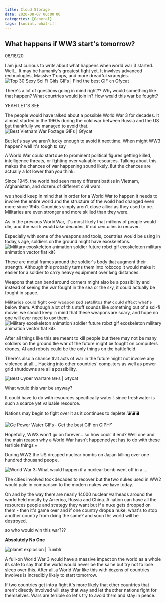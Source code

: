 ```yaml
---
title: Cloud Storage
date: 2020-08-07 00:00:00 
categories: [General]
tags: [social, what-if]
---
```


## What happens if WW3 start's tomorrow?
06/18/20

I am just curious to write about what happens when world war 3 started. Well... It may be humanity's greatest fight yet. It involves advanced technologies, Massive Troops, and more dreadful strategies.
![Top 30 Sexy Sci Fi Girls GIFs | Find the best GIF on Gfycat](https://thumbs.gfycat.com/CookedNeedyCob-small.gif "Source:Gfycat")

There's a lot of questions going in mind right??
Why would something like that happen?
What countries would join in?
How would this war be fought?

YEAH LET'S SEE  

The people would have talked about a possible World War 3 for decades. It almost started in the 1960s during the cold war  between Russia and the US but thankfully we managed to avoid that.
![Best Vietnam War Footage GIFs | Gfycat](https://thumbs.gfycat.com/PlasticImmediateHornedviper-max-1mb.gif)

But let's say we aren't lucky enough to avoid it next time. When might WW3 happen? well it's tough to say

A World War could start due to prominent political figures getting killed, intelligence threats, or fighting over valuable resources. Talking about this makes the chances of war happening sound likely. But the chances are actually a lot lower than you think.

Since 1945, the world had seen many different battles in Vietnam, Afghanistan, and dozens of different civil wars.

we should keep in mind that in order for a World War to happen it needs to involve the entire world and the structure of the world had changed even more since 1945. Countries simply aren't close allied as they used to be. Militaries are even stronger and more skilled than they were.

As in the previous World War, it's most likely that millions of people would die, and the earth would take decades, if not centuries to recover.  

Especially with some of the weapons and tools, countries would be using in today,s age, soldiers on the ground might have exoskeletons.
 ![Military exoskeleton animation soldier future robot gif exoskeleton military animation vector flat kit8](https://cdn.dribbble.com/users/992274/screenshots/3915317/dribbble_kit8-net_800x600.gif "Source:https://dribbble.com/shots/3915317-Military-exoskeleton-animation")
 
These are metal frames around the soldier's body that augment their strength. Although this probably turns them into robocop it would make it easier for a soldier to carry heavy equipment over long distances. 

Weapons that can bend around corners might also be a possibility and instead of seeing the war fought in the sea or the sky, it could actually be fought in space.

Militaries could fight over weaponized satellites that could affect what's below them. Although a lot of this stuff sounds like something out of a sci-fi movie, we should keep in mind that these weapons are scary, and hope no one will ever need to use them.
![Military exoskeleton animation soldier future robot gif exoskeleton military animation vector flat kit8](https://cdn.dribbble.com/users/992274/screenshots/3915317/dribbble_kit8-net_800x600.gif "Source:https://dribbble.com/shots/3915317-Military-exoskeleton-animation")

After all things like this are meant to kill people but there may not be many soldiers on the ground the war of the future might be fought on computers drones, AI and robots could be the only things on the battlefield.

There's also a chance that acts of war in the future might not involve any violence at all...
Hacking into other countries' computers as well as power grid shutdowns are all a possibility.
 

![Best Cyber Warfare GIFs | Gfycat](https://thumbs.gfycat.com/GregariousAliveAmphiuma-small.gif "Source:imgur.com")

What would this war be anyway?

It could have to do with resources specifically water  💧  since freshwater is such a scarce yet valuable resource.

Nations may begin to fight over it as it continues to deplete.💣💣💣


![Ge Power Water GIFs - Get the best GIF on GIPHY](https://media0.giphy.com/media/EZ9nbj8QSWk4E/giphy.gif "Source:General Electric")
 

Hopefully, WW3 won't go on forever... so how could it end? Well one and the main reason why a World War hasn't happened yet has to do with these terrible things 💀

During WW2 the US dropped nuclear bombs on Japan killing over one hundred thousand people.

![World War 3: What would happen if a nuclear bomb went off in a ...](https://i1.wp.com/media.giphy.com/media/HhTXt43pk1I1W/giphy.gif?resize=620%2C347&quality=80&strip=all&ssl=1 "Courtesy:HTTP://METRO.CO.UK/")

The cities involved took decades to recover but the two nukes used in WW2 would pale in comparison to the modern nukes we have today.

Oh and by the way there are nearly 14000 nuclear warheads around the world held mostly by America, Russia and China.
A nation can have all the resources people and strategy they want but if a nuke gets dropped on them - then it's game over and if one country drops a nuke, what's to stop another country from doing the same? and soon the world will be destroyed.

so who would win this war???

**Absolutely No One**
  
![planet explosion | Tumblr](https://66.media.tumblr.com/dcafe23991fda7be41c0993de4315cce/tumblr_p41kaoNPkH1vbu4glo2_500.gifv "Source : Tumblr")

A full-on World War 3 would have a massive impact on the world as a whole its safe to say that the world would never be the same but try not to lose sleep over this. After all, a World War like this with dozens of countries involves is incredibly likely to start tomorrow.

If two countries get into a fight it's more likely that other countries that aren't directly involved will stay that way and let the other nations fight 
for themselves. Wars are terrible so let's try to avoid them and stay in peace.